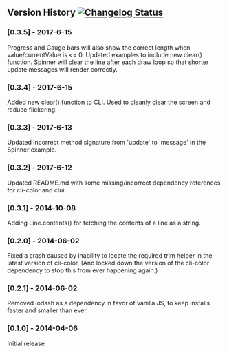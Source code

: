 ## Version History [![Changelog Status](https://changelogs.md/img/changelog-check-green.svg)](https://changelogs.md/github/nathanpeck/clui/)

### [0.3.5] - 2017-6-15

Progress and Gauge bars will also show the correct length when value/currentValue is <= 0. Updated examples to include new clear() function. Spinner will clear the line after each draw loop so that shorter update messages will render correctly.

### [0.3.4] - 2017-6-15

Added new clear() function to CLI. Used to cleanly clear the screen and reduce flickering.

### [0.3.3] - 2017-6-13

Updated incorrect method signature from 'update' to 'message' in the Spinner example.

### [0.3.2] - 2017-6-12

Updated README.md with some missing/incorrect dependency references for cli-color and clui.

### [0.3.1] - 2014-10-08

Adding Line.contents() for fetching the contents of a line as a string.

### [0.2.0] - 2014-06-02

Fixed a crash caused by inability to locate the required trim helper in the latest version of cli-color. (And locked down the version of the cli-color dependency to stop this from ever happening again.)

### [0.2.1] - 2014-06-02

Removed lodash as a dependency in favor of vanilla JS, to keep installs faster and smaller than ever.

### [0.1.0] - 2014-04-06

Initial release
